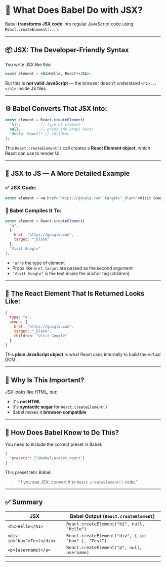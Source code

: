 
# 🔄 What Does Babel Do with JSX?

Babel **transforms JSX code** into regular JavaScript code using `React.createElement(...)`.

---

## 📦 JSX: The Developer-Friendly Syntax

You write JSX like this:

```jsx
const element = <h1>Hello, React!</h1>;
```

But this is **not valid JavaScript** — the browser doesn’t understand `<h1>...</h1>` inside JS files.

---

## ⚙️ Babel Converts That JSX Into:

```js
const element = React.createElement(
  "h1",         // type of element
  null,         // props (no props here)
  "Hello, React!" // children
);
```

This `React.createElement()` call creates a **React Element object**, which React can use to render UI.

---

## 🧠 JSX to JS — A More Detailed Example

### ✅ JSX Code:

```jsx
const element = <a href="https://google.com" target="_blank">Visit Google</a>;
```

### 🔁 Babel Compiles It To:

```js
const element = React.createElement(
  "a",
  {
    href: "https://google.com",
    target: "_blank"
  },
  "Visit Google"
);
```

* `"a"` is the type of element
* Props like `href`, `target` are passed as the second argument
* `"Visit Google"` is the text inside the anchor tag (children)

---

## 🧱 The React Element That Is Returned Looks Like:

```js
{
  type: "a",
  props: {
    href: "https://google.com",
    target: "_blank",
    children: "Visit Google"
  }
}
```

This **plain JavaScript object** is what React uses internally to build the virtual DOM.

---

## 🧰 Why Is This Important?

JSX looks like HTML, but:

* It's **not HTML**
* It's **syntactic sugar** for `React.createElement()`
* Babel makes it **browser-compatible**

---

## 📝 How Does Babel Know to Do This?

You need to include the correct preset in Babel:

```json
{
  "presets": ["@babel/preset-react"]
}
```

This preset tells Babel:

> “If you see JSX, convert it to `React.createElement()` code.”

---

## ✅ Summary

| JSX                        | Babel Output (`React.createElement`)                |
| -------------------------- | --------------------------------------------------- |
| `<h1>Hello</h1>`           | `React.createElement("h1", null, "Hello")`          |
| `<div id="box">Test</div>` | `React.createElement("div", { id: "box" }, "Test")` |
| `<p>{username}</p>`        | `React.createElement("p", null, username)`          |

---